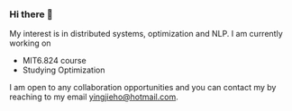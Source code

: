 ### Hi there 👋

My interest is in distributed systems, optimization and NLP. I am  currently working on

- MIT6.824 course 
- Studying Optimization

I am open to any collaboration opportunities and you can contact my by reaching to my email yingjieho@hotmail.com.
<!--
**mushcatshiro/mushcatshiro** is a ✨ _special_ ✨ repository because its `README.md` (this file) appears on your GitHub profile.

Here are some ideas to get you started:

- 🔭 I’m currently working on ...
- 🌱 I’m currently learning ...
- 👯 I’m looking to collaborate on ...
- 🤔 I’m looking for help with ...
- 💬 Ask me about ...
- 📫 How to reach me: ...
- 😄 Pronouns: ...
- ⚡ Fun fact: ...
-->
